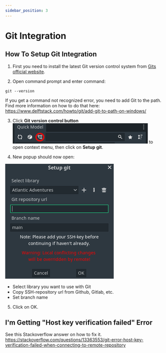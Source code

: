```yaml
---
sidebar_position: 3
---
```


# Git Integration

## How To Setup Git Integration

1. First you need to install the latest Git version control system from [Gits official website](
https://git-scm.com/).

2. Open command prompt and enter command:
```
git --version
```

If you get a command not recognized error, you need to add Git to the path.
Find more information on how to do that here:
https://www.delftstack.com/howto/git/add-git-to-path-on-windows/

3. Click **Git version control button** ![Git button](./img/gitButton.png) to open context menu, then click on **Setup git**.

4. New popup should now open:

![Setup Git-popup](./img/setupGit.png)

- Select library you want to use with Git
- Copy SSH-repository url from Github, Gitlab, etc.
- Set branch name
5. Click on OK.

## I'm Getting "Host key verification failed" Error
See this Stackoverflow answer on how to fix it.
https://stackoverflow.com/questions/13363553/git-error-host-key-verification-failed-when-connecting-to-remote-repository

